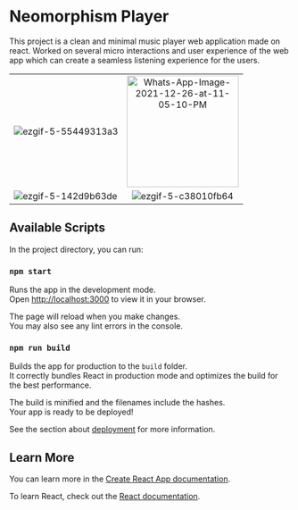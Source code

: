 # Neomorphism Player

This project is a clean and minimal music player web application made on react.
Worked on several micro interactions and user experience of the web app which can create a seamless listening experience for the users.

<table style="text-align: center">
  <tr>
    <td><img src="https://i.ibb.co/RSwfV0T/ezgif-5-55449313a3.gif" alt="ezgif-5-55449313a3" border="0">
 </td>
    <td>
      <img width="200px" src="https://i.ibb.co/hZ0vFSx/Whats-App-Image-2021-12-26-at-11-05-10-PM.jpg" alt="Whats-App-Image-2021-12-26-at-11-05-10-PM" border="0">
    </td>
  </tr>
   <tr>
    <td><img style="float:left" src="https://i.ibb.co/KD15SQX/ezgif-5-142d9b63de.gif" alt="ezgif-5-142d9b63de" border="0">
 </td>
     <td><img  src="https://i.ibb.co/Ky9hb3B/ezgif-5-c38010fb64.gif" alt="ezgif-5-c38010fb64" border="0">
 </td>
  </tr>
  </table>


## Available Scripts

In the project directory, you can run:

### `npm start`

Runs the app in the development mode.\
Open [http://localhost:3000](http://localhost:3000) to view it in your browser.

The page will reload when you make changes.\
You may also see any lint errors in the console.

### `npm run build`

Builds the app for production to the `build` folder.\
It correctly bundles React in production mode and optimizes the build for the best performance.

The build is minified and the filenames include the hashes.\
Your app is ready to be deployed!

See the section about [deployment](https://facebook.github.io/create-react-app/docs/deployment) for more information.

## Learn More

You can learn more in the [Create React App documentation](https://facebook.github.io/create-react-app/docs/getting-started).

To learn React, check out the [React documentation](https://reactjs.org/).

